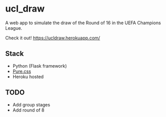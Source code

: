 # ucl_draw
A web app to simulate the draw of the Round of 16 in the UEFA Champions League.

Check it out! https://ucldraw.herokuapp.com/

## Stack

 - Python (Flask framework)
 - [Pure.css](http://purecss.io/)
 - Heroku hosted

## TODO

 - Add group stages
 - Add round of 8

